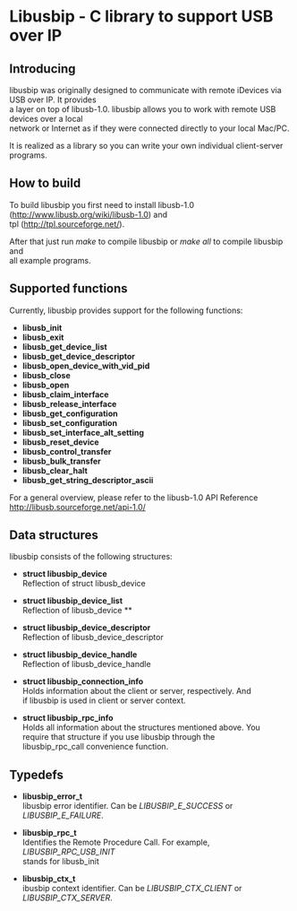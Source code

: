 Libusbip - C library to support USB over IP
===============================================

Introducing
-----------

libusbip was originally designed to communicate with remote iDevices via USB over IP. It provides<br>
a layer on top of libusb-1.0. libusbip allows you to work with remote USB devices over a local<br>
network or Internet as if they were connected directly to your local Mac/PC.<br>

It is realized as a library so you can write your own individual client-server programs.<br>

How to build
------------

To build libusbip you first need to install libusb-1.0 (http://www.libusb.org/wiki/libusb-1.0) and<br>
tpl (http://tpl.sourceforge.net/).<br>

After that just run <i>make</i> to compile libusbip or <i>make all</i> to compile libusbip and<br>
all example programs.

Supported functions
-------------------

Currently, libusbip provides support for the following functions:

- <b>libusb_init</b>
- <b>libusb_exit</b>
- <b>libusb_get_device_list</b>
- <b>libusb_get_device_descriptor</b>
- <b>libusb_open_device_with_vid_pid</b>
- <b>libusb_close</b>
- <b>libusb_open</b>
- <b>libusb_claim_interface</b>
- <b>libusb_release_interface</b>
- <b>libusb_get_configuration</b>
- <b>libusb_set_configuration</b>
- <b>libusb_set_interface_alt_setting</b>
- <b>libusb_reset_device</b>
- <b>libusb_control_transfer</b>
- <b>libusb_bulk_transfer</b>
- <b>libusb_clear_halt</b>
- <b>libusb_get_string_descriptor_ascii</b>

For a general overview, please refer to the libusb-1.0 API Reference http://libusb.sourceforge.net/api-1.0/

Data structures
---------------

libusbip consists of the following structures:

- <b>struct libusbip_device</b><br>
  Reflection of struct libusb_device

- <b>struct libusbip_device_list</b><br>
  Reflection of libusb_device **

- <b>struct libusbip_device_descriptor</b><br>
  Reflection of libusb_device_descriptor 

- <b>struct libusbip_device_handle</b><br>
  Reflection of libusb_device_handle

- <b>struct libusbip_connection_info</b><br>
  Holds information about the client or server, respectively. And<br>
  if libusbip is used in client or server context.

- <b>struct libusbip_rpc_info</b><br>
  Holds all information about the structures mentioned above. You<br>
  require that structure if you use libusbip through the<br>
  libusbip_rpc_call convenience function.

Typedefs
--------

- <b>libusbip_error_t</b><br>
  libusbip error identifier. Can be <i>LIBUSBIP_E_SUCCESS</i> or <i>LIBUSBIP_E_FAILURE</i>.

- <b>libusbip_rpc_t</b><br>
  Identifies the Remote Procedure Call. For example, <i>LIBUSBIP_RPC_USB_INIT</i><br>
  stands for libusb_init

- <b>libusbip_ctx_t</b><br>
  ibusbip context identifier. Can be <i>LIBUSBIP_CTX_CLIENT</i> or <i>LIBUSBIP_CTX_SERVER</i>.





